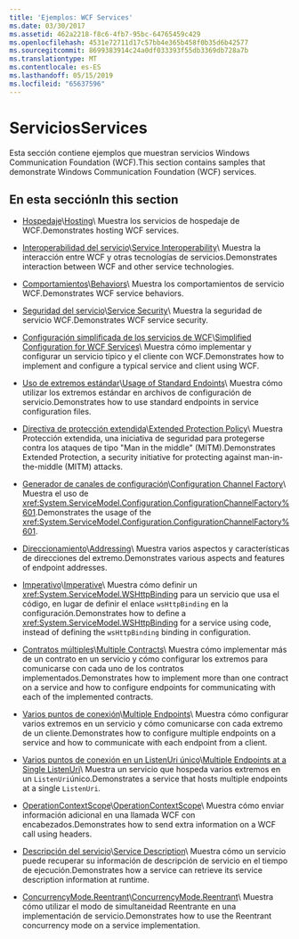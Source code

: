 ```yaml
---
title: 'Ejemplos: WCF Services'
ms.date: 03/30/2017
ms.assetid: 462a2218-f8c6-4fb7-95bc-64765459c429
ms.openlocfilehash: 4531e72711d17c57bb4e365b458f0b35d6b42577
ms.sourcegitcommit: 8699383914c24a0df033393f55db3369db728a7b
ms.translationtype: MT
ms.contentlocale: es-ES
ms.lasthandoff: 05/15/2019
ms.locfileid: "65637596"
---
```

# <a name="services"></a><span data-ttu-id="d762e-102">Servicios</span><span class="sxs-lookup"><span data-stu-id="d762e-102">Services</span></span>

<span data-ttu-id="d762e-103">Esta sección contiene ejemplos que muestran servicios Windows Communication Foundation (WCF).</span><span class="sxs-lookup"><span data-stu-id="d762e-103">This section contains samples that demonstrate Windows Communication Foundation (WCF) services.</span></span>

## <a name="in-this-section"></a><span data-ttu-id="d762e-104">En esta sección</span><span class="sxs-lookup"><span data-stu-id="d762e-104">In this section</span></span>

- <span data-ttu-id="d762e-105">[Hospedaje](../../../../docs/framework/wcf/feature-details/hosting.md)\\</span><span class="sxs-lookup"><span data-stu-id="d762e-105">[Hosting](../../../../docs/framework/wcf/feature-details/hosting.md)\\</span></span>
<span data-ttu-id="d762e-106">Muestra los servicios de hospedaje de WCF.</span><span class="sxs-lookup"><span data-stu-id="d762e-106">Demonstrates hosting WCF services.</span></span>

- <span data-ttu-id="d762e-107">[Interoperabilidad del servicio](service-interoperability.md)\\</span><span class="sxs-lookup"><span data-stu-id="d762e-107">[Service Interoperability](service-interoperability.md)\\</span></span>
<span data-ttu-id="d762e-108">Muestra la interacción entre WCF y otras tecnologías de servicios.</span><span class="sxs-lookup"><span data-stu-id="d762e-108">Demonstrates interaction between WCF and other service technologies.</span></span>

- <span data-ttu-id="d762e-109">[Comportamientos](behaviors.md)\\</span><span class="sxs-lookup"><span data-stu-id="d762e-109">[Behaviors](behaviors.md)\\</span></span>
<span data-ttu-id="d762e-110">Muestra los comportamientos de servicio WCF.</span><span class="sxs-lookup"><span data-stu-id="d762e-110">Demonstrates WCF service behaviors.</span></span>

- <span data-ttu-id="d762e-111">[Seguridad del servicio](service-security.md)\\</span><span class="sxs-lookup"><span data-stu-id="d762e-111">[Service Security](service-security.md)\\</span></span>
<span data-ttu-id="d762e-112">Muestra la seguridad de servicio WCF.</span><span class="sxs-lookup"><span data-stu-id="d762e-112">Demonstrates WCF service security.</span></span>

- <span data-ttu-id="d762e-113">[Configuración simplificada de los servicios de WCF](simplified-configuration-for-wcf-services.md)\\</span><span class="sxs-lookup"><span data-stu-id="d762e-113">[Simplified Configuration for WCF Services](simplified-configuration-for-wcf-services.md)\\</span></span>
<span data-ttu-id="d762e-114">Muestra cómo implementar y configurar un servicio típico y el cliente con WCF.</span><span class="sxs-lookup"><span data-stu-id="d762e-114">Demonstrates how to implement and configure a typical service and client using WCF.</span></span>

- <span data-ttu-id="d762e-115">[Uso de extremos estándar](usage-of-standard-endpoints.md)\\</span><span class="sxs-lookup"><span data-stu-id="d762e-115">[Usage of Standard Endoints](usage-of-standard-endpoints.md)\\</span></span>
<span data-ttu-id="d762e-116">Muestra cómo utilizar los extremos estándar en archivos de configuración de servicio.</span><span class="sxs-lookup"><span data-stu-id="d762e-116">Demonstrates how to use standard endpoints in service configuration files.</span></span>

- <span data-ttu-id="d762e-117">[Directiva de protección extendida](extended-protection-policy.md)\\</span><span class="sxs-lookup"><span data-stu-id="d762e-117">[Extended Protection Policy](extended-protection-policy.md)\\</span></span>
<span data-ttu-id="d762e-118">Muestra Protección extendida, una iniciativa de seguridad para protegerse contra los ataques de tipo "Man in the middle" (MITM).</span><span class="sxs-lookup"><span data-stu-id="d762e-118">Demonstrates Extended Protection, a security initiative for protecting against man-in-the-middle (MITM) attacks.</span></span>

- <span data-ttu-id="d762e-119">[Generador de canales de configuración](configuration-channel-factory.md)\\</span><span class="sxs-lookup"><span data-stu-id="d762e-119">[Configuration Channel Factory](configuration-channel-factory.md)\\</span></span>
<span data-ttu-id="d762e-120">Muestra el uso de <xref:System.ServiceModel.Configuration.ConfigurationChannelFactory%601>.</span><span class="sxs-lookup"><span data-stu-id="d762e-120">Demonstrates the usage of the <xref:System.ServiceModel.Configuration.ConfigurationChannelFactory%601>.</span></span>

- <span data-ttu-id="d762e-121">[Direccionamiento](addressing.md)\\</span><span class="sxs-lookup"><span data-stu-id="d762e-121">[Addressing](addressing.md)\\</span></span>
<span data-ttu-id="d762e-122">Muestra varios aspectos y características de direcciones del extremo.</span><span class="sxs-lookup"><span data-stu-id="d762e-122">Demonstrates various aspects and features of endpoint addresses.</span></span>

- <span data-ttu-id="d762e-123">[Imperativo](imperative.md)\\</span><span class="sxs-lookup"><span data-stu-id="d762e-123">[Imperative](imperative.md)\\</span></span>
<span data-ttu-id="d762e-124">Muestra cómo definir un <xref:System.ServiceModel.WSHttpBinding> para un servicio que usa el código, en lugar de definir el enlace `wsHttpBinding` en la configuración.</span><span class="sxs-lookup"><span data-stu-id="d762e-124">Demonstrates how to define a <xref:System.ServiceModel.WSHttpBinding> for a service using code, instead of defining the `wsHttpBinding` binding in configuration.</span></span>

- <span data-ttu-id="d762e-125">[Contratos múltiples](multiple-contracts.md)\\</span><span class="sxs-lookup"><span data-stu-id="d762e-125">[Multiple Contracts](multiple-contracts.md)\\</span></span>
<span data-ttu-id="d762e-126">Muestra cómo implementar más de un contrato en un servicio y cómo configurar los extremos para comunicarse con cada uno de los contratos implementados.</span><span class="sxs-lookup"><span data-stu-id="d762e-126">Demonstrates how to implement more than one contract on a service and how to configure endpoints for communicating with each of the implemented contracts.</span></span>

- <span data-ttu-id="d762e-127">[Varios puntos de conexión](multiple-endpoints.md)\\</span><span class="sxs-lookup"><span data-stu-id="d762e-127">[Multiple Endpoints](multiple-endpoints.md)\\</span></span>
<span data-ttu-id="d762e-128">Muestra cómo configurar varios extremos en un servicio y cómo comunicarse con cada extremo de un cliente.</span><span class="sxs-lookup"><span data-stu-id="d762e-128">Demonstrates how to configure multiple endpoints on a service and how to communicate with each endpoint from a client.</span></span>

- <span data-ttu-id="d762e-129">[Varios puntos de conexión en un ListenUri único](multiple-endpoints-at-a-single-listenuri.md)\\</span><span class="sxs-lookup"><span data-stu-id="d762e-129">[Multiple Endpoints at a Single ListenUri](multiple-endpoints-at-a-single-listenuri.md)\\</span></span>
<span data-ttu-id="d762e-130">Muestra un servicio que hospeda varios extremos en un `ListenUri`único.</span><span class="sxs-lookup"><span data-stu-id="d762e-130">Demonstrates a service that hosts multiple endpoints at a single `ListenUri`.</span></span>

- <span data-ttu-id="d762e-131">[OperationContextScope](operationcontextscope.md)\\</span><span class="sxs-lookup"><span data-stu-id="d762e-131">[OperationContextScope](operationcontextscope.md)\\</span></span>
<span data-ttu-id="d762e-132">Muestra cómo enviar información adicional en una llamada WCF con encabezados.</span><span class="sxs-lookup"><span data-stu-id="d762e-132">Demonstrates how to send extra information on a WCF call using headers.</span></span>

- <span data-ttu-id="d762e-133">[Descripción del servicio](service-description.md)\\</span><span class="sxs-lookup"><span data-stu-id="d762e-133">[Service Description](service-description.md)\\</span></span>
<span data-ttu-id="d762e-134">Muestra cómo un servicio puede recuperar su información de descripción de servicio en el tiempo de ejecución.</span><span class="sxs-lookup"><span data-stu-id="d762e-134">Demonstrates how a service can retrieve its service description information at runtime.</span></span>

- <span data-ttu-id="d762e-135">[ConcurrencyMode.Reentrant](concurrencymode-reentrant.md)\\</span><span class="sxs-lookup"><span data-stu-id="d762e-135">[ConcurrencyMode.Reentrant](concurrencymode-reentrant.md)\\</span></span>
<span data-ttu-id="d762e-136">Muestra cómo utilizar el modo de simultaneidad Reentrante en una implementación de servicio.</span><span class="sxs-lookup"><span data-stu-id="d762e-136">Demonstrates how to use the Reentrant concurrency mode on a service implementation.</span></span>
